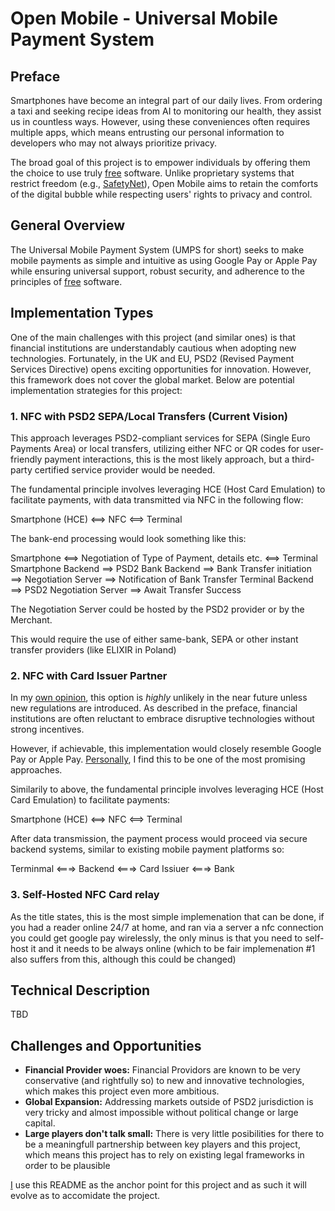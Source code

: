 # Open Mobile - Universal Mobile Payment System

## Preface

Smartphones have become an integral part of our daily lives. From ordering a taxi and seeking recipe ideas from AI to monitoring our health, they assist us in countless ways. However, using these conveniences often requires multiple apps, which means entrusting our personal information to developers who may not always prioritize privacy.  

The broad goal of this project is to empower individuals by offering them the choice to use truly [free](https://www.gnu.org/philosophy/free-sw.html) software. Unlike proprietary systems that restrict freedom (e.g., [SafetyNet](https://en.wikipedia.org/wiki/SafetyNet)), Open Mobile aims to retain the comforts of the digital bubble while respecting users' rights to privacy and control.

## General Overview

The Universal Mobile Payment System (UMPS for short) seeks to make mobile payments as simple and intuitive as using Google Pay or Apple Pay while ensuring universal support, robust security, and adherence to the principles of [free](https://www.gnu.org/philosophy/free-sw.html) software.


## Implementation Types

One of the main challenges with this project (and similar ones) is that financial institutions are understandably cautious when adopting new technologies. Fortunately, in the UK and EU, PSD2 (Revised Payment Services Directive) opens exciting opportunities for innovation. However, this framework does not cover the global market. Below are potential implementation strategies for this project:

### **1. NFC with PSD2 SEPA/Local Transfers (Current Vision)**

This approach leverages PSD2-compliant services for SEPA (Single Euro Payments Area) or local transfers, utilizing either NFC or QR codes for user-friendly payment interactions, this is the most likely approach, but a third-party certified service provider would be needed. 

The fundamental principle involves leveraging HCE (Host Card Emulation) to facilitate payments, with data transmitted via NFC in the following flow:

Smartphone (HCE) <==> NFC <==> Terminal

The bank-end processing would look something like this:

Smartphone <==> Negotiation of Type of Payment, details etc. <==> Terminal
Smartphone Backend ==> PSD2 Bank Backend ==> Bank Transfer initiation ==> Negotiation Server ==> Notification of Bank Transfer
Terminal Backend ==> PSD2 Negotiation Server ==> Await Transfer Success

The Negotiation Server could be hosted by the PSD2 provider or by the Merchant. 

This would require the use of either same-bank, SEPA or other instant transfer providers (like ELIXIR in Poland)



### **2. NFC with Card Issuer Partner**

In my [own opinion](https://www.github.com/eclipsek20), this option is *highly* unlikely in the near future unless new regulations are introduced. As described in the preface, financial institutions are often reluctant to embrace disruptive technologies without strong incentives.  

However, if achievable, this implementation would closely resemble Google Pay or Apple Pay. [Personally](https://www.github.com/eclipsek20), I find this to be one of the most promising approaches.

Similarily to above, the fundamental principle involves leveraging HCE (Host Card Emulation) to facilitate payments:

Smartphone (HCE) <==> NFC <==> Terminal


After data transmission, the payment process would proceed via secure backend systems, similar to existing mobile payment platforms so:

Terminmal <===> Backend <===> Card Issiuer <===> Bank

### **3. Self-Hosted NFC Card relay**

As the title states, this is the most simple implemenation that can be done, if you had a reader online 24/7 at home, and ran via a server a nfc connection you could get google pay wirelessly, the only minus is that you need to self-host it and it needs to be always online (which to be fair implemenation #1 also suffers from this, although this could be changed)

## Technical Description

TBD

## Challenges and Opportunities

- **Financial Provider woes:** Financial Providors are known to be very conservative (and rightfully so) to new and innovative technologies, which makes this project even more ambitious.
- **Global Expansion:** Addressing markets outside of PSD2 jurisdiction is very tricky and almost impossible without political change or large capital.
- **Large players don't talk small:** There is very little posibilities for there to be a meaningfull partnership between key players and this project, which means this project has to rely on existing legal frameworks in order to be plausible



[I](https://www.github.com/eclipsek20) use this README as the anchor point for this project and as such it will evolve as to accomidate the project.